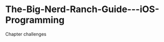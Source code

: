 The-Big-Nerd-Ranch-Guide---iOS-Programming
==========================================

Chapter challenges
